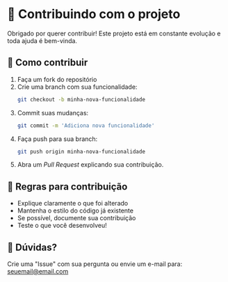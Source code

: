 # 🙌 Contribuindo com o projeto

Obrigado por querer contribuir! Este projeto está em constante evolução e toda ajuda é bem-vinda.

## 📌 Como contribuir

1. Faça um fork do repositório
2. Crie uma branch com sua funcionalidade:
   ```bash
   git checkout -b minha-nova-funcionalidade
   ```
3. Commit suas mudanças:
   ```bash
   git commit -m 'Adiciona nova funcionalidade'
   ```
4. Faça push para sua branch:
   ```bash
   git push origin minha-nova-funcionalidade
   ```
5. Abra um *Pull Request* explicando sua contribuição.

## 🧪 Regras para contribuição

- Explique claramente o que foi alterado
- Mantenha o estilo do código já existente
- Se possível, documente sua contribuição
- Teste o que você desenvolveu!

## 📮 Dúvidas?

Crie uma "Issue" com sua pergunta ou envie um e-mail para: seuemail@email.com
